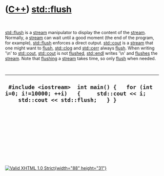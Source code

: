 



 

 

 

 

 

([C++](Cpp.htm)) [std::flush](CppFlush.htm)
===========================================

 

[std::flush](CppFlush.htm) is a [stream](CppStream.htm) manipulator to
display the content of the [stream](CppStream.htm). Normally, a
[stream](CppStream.htm) can wait until a good moment (the end of the
program, for example), [std::flush](CppFlush.htm) enforces a direct
output. [std::cout](CppCout.htm) is a [stream](CppStream.htm) that one
might want to [flush](CppFlush.htm), [std::clog](CppClog.htm) and
[std::cerr](CppCerr.htm) always [flush](CppFlush.htm). When writing
'\\n' to [std::cout](CppCout.htm), [std::cout](CppCout.htm) is not
[flushed](CppFlush.htm), [std::endl](CppEndl.htm) writes '\\n' and
[flushes](CppFlush.htm) the [stream](CppStream.htm). Note that
[flushing](CppFlush.htm) a [stream](CppStream.htm) takes time, so only
[flush](CppFlush.htm) when needed.

 

  --------------------------------------------------------------------------------------------------------------------------------
  ` #include <iostream>  int main() {   for (int i=0; i!=10000; ++i)   {     std::cout << i;     std::cout << std::flush;   } }`
  --------------------------------------------------------------------------------------------------------------------------------

 

 

 

 

 





 

[![Valid XHTML 1.0 Strict](valid-xhtml10.png){width="88"
height="31"}](http://validator.w3.org/check?uri=referer)
